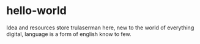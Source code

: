 # hello-world
Idea and resources store
trulaserman here, new to the world of everything digital, language is a form of english know to few.
